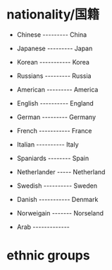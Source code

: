 # nationality/国籍

* Chinese  --------- China
* Japanese --------- Japan

* Korean ----------- Korea
* Russians --------- Russia

* American --------- America
* English ---------- England

* German   --------- Germany
* French ----------- France
* Italian ---------- Italy

* Spaniards -------- Spain
* Netherlander ----- Netherland

* Swedish ---------- Sweden
* Danish ----------- Denmark
* Norweigain ------- Norseland
* Arab -------------

# ethnic groups




